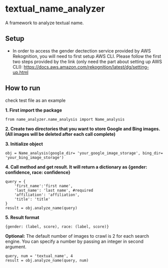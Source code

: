 # textual_name_analyzer
A framework to analyze textual name.

## Setup
* In order to access the gender dectection service provided by AWS Rekognition, you will need to first setup AWS CLI. Please follow the first two steps provided by the link (only need the part about setting up AWS CLI): https://docs.aws.amazon.com/rekognition/latest/dg/setting-up.html

## How to run 
check test file as an example

**1. First import the package**
```
from name_analyzer.name_analysis import Name_analysis
```

**2. Create two directories that you want to store Google and Bing images. (All images will be deleted after each call complete)**

**3. Initialize object**
```
obj = Name_analysis(google_dir= 'your_google_image_storage', bing_dir= 'your_bing_image_storage')
```

**4. Call method and get result. It will return a dictionary as {gender: confidence, race: confidence}** 
```
query = {
    'first_name':'first name',
    'last_name': 'last name', #required
    'affiliation': 'affiliation',
    'title': 'title'
}
result = obj.analyze_name(query)
```

**5. Result format**
```
{gender: (label, score), race: (label, score)}
```

**Optional:**
The default number of images to crawl is 2 for each search engine. You can specify a number by passing an integer in second argument.
```
query, num = 'textual_name', 4
result = obj.analyze_name(query, num)
```
